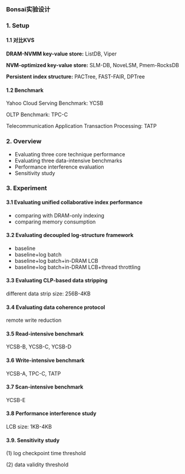 ### Bonsai实验设计

### 1. Setup

#### 1.1 对比KVS

**DRAM-NVMM key-value store:** ListDB, Viper

**NVM-optimized key-value store:** SLM-DB, NoveLSM, Pmem-RocksDB

**Persistent index structure:** PACTree, FAST-FAIR, DPTree

#### 1.2 Benchmark

Yahoo Cloud Serving Benchmark: YCSB

OLTP Benchmark: TPC-C

Telecommunication Application Transaction Processing: TATP

### 2. Overview

+ Evaluating three core technique performance
+ Evaluating three data-intensive benchmarks
+ Performance interference evaluation
+ Sensitivity study

### 3. Experiment

#### 3.1 Evaluating unified collaborative index performance

+ comparing with DRAM-only indexing
+ comparing memory consumption

#### 3.2 Evaluating decoupled log-structure framework

+ baseline
+ baseline+log batch
+ baseline+log batch+in-DRAM LCB
+ baseline+log batch+in-DRAM LCB+thread throttling

#### 3.3 Evaluating CLP-based data stripping

different data strip size: 256B-4KB

#### 3.4 Evaluating data coherence protocol

remote write reduction



#### 3.5 Read-intensive benchmark

YCSB-B, YCSB-C, YCSB-D

#### 3.6 Write-intensive benchmark

YCSB-A, TPC-C, TATP

#### 3.7 Scan-intensive benchmark

YCSB-E

#### 3.8 Performance interference study 

LCB size: 1KB-4KB

#### 3.9. Sensitivity study

(1) log checkpoint time threshold

(2) data validity threshold





